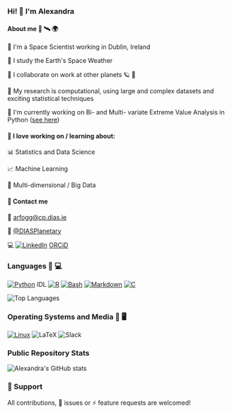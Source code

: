### Hi! :wave: I'm Alexandra

#### About me :satellite: :artificial_satellite:	:earth_africa:

:rocket: I'm a Space Scientist working in Dublin, Ireland

:rocket: I study the Earth's Space Weather

:rocket: I collaborate on work at other planets :ringed_planet: :handshake:

:rocket: My research is computational, using large and complex datasets and exciting statistical techniques

:rocket: I'm currently working on Bi- and Multi- variate Extreme Value Analysis in Python ([see here](https://github.com/arfogg/bi_multi_variate_eva))

#### :star_struck: I love working on / learning about:

:bar_chart: Statistics and Data Science

:chart_with_upwards_trend: Machine Learning

:file_folder: Multi-dimensional / Big Data


#### :speech_balloon: Contact me
:email: arfogg@cp.dias.ie

:office: [@DIASPlanetary](https://github.com/DIASPlanetary)

:computer: 
[![LinkedIn](https://img.shields.io/badge/Linkedin-%230077B5.svg?logo=linkedin&logoColor=white)](https://www.linkedin.com/in/dr-alexandra-ruth-fogg-3057a1234)
[ORCiD](https://orcid.org/0000-0002-1139-5920)



### Languages :snake: :computer:
[![Python](https://img.shields.io/badge/Python-3776AB?logo=python&logoColor=fff)](#)
IDL
[![R](https://img.shields.io/badge/R-%23276DC3.svg?logo=r&logoColor=white)](#)
[![Bash](https://img.shields.io/badge/Bash-4EAA25?logo=gnubash&logoColor=fff)](#)
[![Markdown](https://img.shields.io/badge/Markdown-%23000000.svg?logo=markdown&logoColor=white)](#)
[![C](https://img.shields.io/badge/C-00599C?logo=c&logoColor=white)](#)

![Top Languages](https://github-readme-stats.vercel.app/api/top-langs/?username=arfogg&hide_border=true&hide_title=true)



### Operating Systems and Media :penguin: :desktop_computer:
[![Linux](https://img.shields.io/badge/Linux-FCC624?logo=linux&logoColor=black)](#)
![LaTeX](https://img.shields.io/badge/latex-%23008080.svg?style=for-the-badge&logo=latex&logoColor=white)
![Slack](https://img.shields.io/badge/Slack-4A154B?style=for-the-badge&logo=slack&logoColor=white)

### Public Repository Stats
![Alexandra's GitHub stats](https://github-readme-stats.vercel.app/api?username=arfogg&show_icons=true&theme=ambient_gradient&hide_title=true&rank_icon=github)

### :handshake: Support
All contributions, :ant: issues or :zap: feature requests are welcomed!
